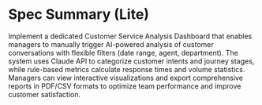 # Spec Summary (Lite)

Implement a dedicated Customer Service Analysis Dashboard that enables managers to manually trigger AI-powered analysis of customer conversations with flexible filters (date range, agent, department). The system uses Claude API to categorize customer intents and journey stages, while rule-based metrics calculate response times and volume statistics. Managers can view interactive visualizations and export comprehensive reports in PDF/CSV formats to optimize team performance and improve customer satisfaction.
